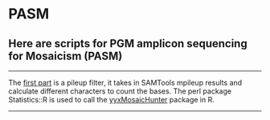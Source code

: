 # PASM
## Here are scripts for PGM amplicon sequencing for Mosaicism (PASM)
--------------

The [first part](https://github.com/shishenyxx/PASM/blob/master/get_ref_alt_baseQ_corrected_calculate_only_2016_12_03.pl) is a pileup filter, it takes in SAMTools mpileup results and calculate different characters to count the bases.
The perl package Statistics::R is used to call the [yyxMosaicHunter](https://github.com/Yyx2626/yyxMosaicHunter) package in R.

--------------
